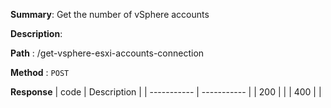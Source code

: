 **Summary**: Get the number of vSphere accounts

**Description**:

**Path** : /get-vsphere-esxi-accounts-connection

**Method** : `POST`

**Response**
| code      | Description |
| ----------- | ----------- |
|  200   |       |
|  400   |       |

